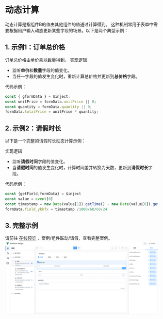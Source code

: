 # 动态计算
动态计算是指组件B的值由其他组件的值通过计算得到。
这种机制常用于表单中需要根据用户输入动态更新某些字段的场景。以下是两个典型示例：
## 1. 示例1：订单总价格
订单总价格由单价乘以数量得到。
实现逻辑
* 监听**单价**和**数量**字段的值变化。
* 当任一字段的值发生变化时，重新计算总价格并更新到**总价格**字段。

代码示例：
```javascript
const { gformData } = $inject;
const unitPrice = formData.unitPrice || 0;
const quantity = formData.quantity || 0;
formData.totalPrice = unitPrice * quantity;
```
## 2. 示例2：请假时长
以下是一个完整的请假时长动态计算示例：

实现逻辑
* 监听**请假时间**字段的值变化。
* 当**请假时间**的值发生变化时，计算时间差并转换为天数，更新到**请假时长**字段。

代码示例：
```javascript
const {getField,formData} = $inject
const value = event[0]
const timestamp = new Date(value[1]).getTime() - new Date(value[0]).getTime()
formData.field_ykkfx = timestamp /1000/60/60/24
```
## 3. 完整示例
请前往 [在线预览](https://tsai996.github.io/lowform-design/) ，案例/组件联动/请假，查看完整案例。
![qj-cal.jpg](../../public/qj-cal.jpg)
